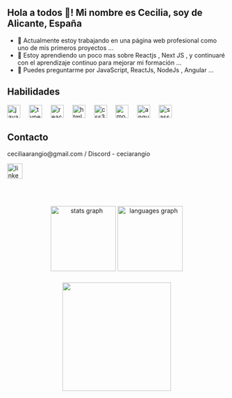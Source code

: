 


<h2 align="left">Hola a todos 👋! Mi nombre es Cecilia, soy de Alicante, España</h2>
 
- 🔭 Actualmente estoy trabajando en una página web profesional como uno de mis primeros proyectos  ...
- 🌱 Estoy aprendiendo un poco mas sobre Reactjs , Next JS , y continuaré con el aprendizaje continuo para mejorar mi formación ...
- 💬 Puedes preguntarme por JavaScript, ReactJs, NodeJs , Angular ...


###

<div align="left">
  <h2> Habilidades </h2>
  <img src="https://cdn.jsdelivr.net/gh/devicons/devicon/icons/javascript/javascript-original.svg" height="30" alt="javascript logo"  />
  <img width="12" />
  <img src="https://cdn.jsdelivr.net/gh/devicons/devicon/icons/typescript/typescript-original.svg" height="30" alt="typescript logo"  />
  <img width="12" />
  <img src="https://cdn.jsdelivr.net/gh/devicons/devicon/icons/react/react-original.svg" height="30" alt="react logo"  />
  <img width="12" />
  <img src="https://cdn.jsdelivr.net/gh/devicons/devicon/icons/html5/html5-original.svg" height="30" alt="html5 logo"  />
  <img width="12" />
  <img src="https://cdn.jsdelivr.net/gh/devicons/devicon/icons/css3/css3-original.svg" height="30" alt="css3 logo"  />
  <img width="12" />
  <img src="https://static-00.iconduck.com/assets.00/mongodb-icon-256x256-nc3cxgbo.png" height="30" alt="mongodb logo"  />
  <img width="12" />
  <img src="https://cdn.icon-icons.com/icons2/2107/PNG/512/file_type_angular_icon_130754.png" height="30" alt="angular logo" />
  <img width="12" />
  <img src="https://cdn.icon-icons.com/icons2/2108/PNG/512/sass_icon_130835.png" height="30" alt="sass logo" />
</div>

###

<div align="left">
  <h2> Contacto </h2>
  <p>ceciliaarangio@gmail.com / Discord - ceciarangio</p>
 <a href="https://www.linkedin.com/in/cecilia-arangio-miori/" > <img src="https://img.shields.io/static/v1?message=LinkedIn&logo=linkedin&label=&color=0077B5&logoColor=white&labelColor=&style=for-the-badge" height="35" alt="linkedin logo"  /> </a>
</div>

###

<br clear="both">

###

<div align="center">
  <img src="https://github-readme-stats.vercel.app/api?username=ceciarangio&hide_title=false&hide_rank=false&show_icons=true&include_all_commits=true&count_private=true&disable_animations=false&theme=dracula&locale=en&hide_border=false" height="150" alt="stats graph"  />
  <img src="https://github-readme-stats.vercel.app/api/top-langs?username=ceciarangio&locale=en&hide_title=false&layout=compact&card_width=320&langs_count=5&theme=dracula&hide_border=false" height="150" alt="languages graph"  />
</div>

###
<div align="center">
<img align="center" height="250" src="https://blog.codeness.io/9cb6bb98c78e7ee4d933441ee54fef98/head-explosion.gif"  />
</div>
